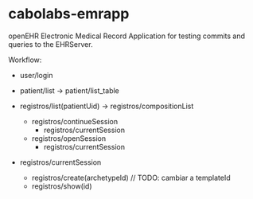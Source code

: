 cabolabs-emrapp
===============

openEHR Electronic Medical Record Application for testing commits and queries to the EHRServer.

Workflow:

  * user/login
  * patient/list -> patient/list_table
  * registros/list(patientUid) -> registros/compositionList
    * registros/continueSession
      * registros/currentSession
    * registros/openSession
      * registros/currentSession

  * registros/currentSession
    * registros/create(archetypeId) // TODO: cambiar a templateId
    * registros/show(id)